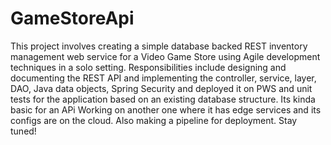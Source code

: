 # GameStoreApi
This project involves creating a simple database backed REST inventory management web service for a Video Game Store using Agile development techniques in a solo setting. Responsibilities include designing and documenting the REST API and implementing the controller, service, layer, DAO, Java data objects, Spring Security and deployed it on PWS and unit tests for the application based on an existing database structure.
Its kinda basic for an APi Working on another one where it has edge services and its configs are on the cloud. Also making a pipeline for deployment. Stay tuned!

